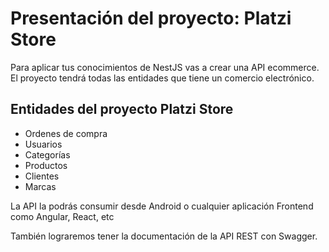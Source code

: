 # Presentación del proyecto: Platzi Store

Para aplicar tus conocimientos de NestJS vas a crear una API ecommerce. El proyecto tendrá todas las entidades que tiene un comercio electrónico.

## Entidades del proyecto Platzi Store
* Ordenes de compra
* Usuarios
* Categorías
* Productos
* Clientes
* Marcas

La API la podrás consumir desde Android o cualquier aplicación Frontend como Angular, React, etc

También lograremos tener la documentación de la API REST con Swagger.